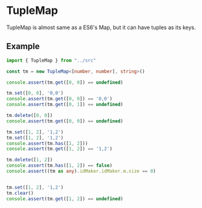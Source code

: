 # TupleMap

<!-- TupleMapはほとんどES6のMapと同じですが、tupleをキーに持つことができます。 -->
TupleMap is almost same as a ES6's Map, but it can have tuples as its keys.

## Example

```typescript
import { TupleMap } from "../src"

const tm = new TupleMap<[number, number], string>()

console.assert(tm.get([0, 0]) == undefined)

tm.set([0, 0], '0,0')
console.assert(tm.get([0, 0]) == '0,0')
console.assert(tm.get([0, 1]) == undefined)

tm.delete([0, 0])
console.assert(tm.get([0, 0]) == undefined)

tm.set([1, 2], '1,2')
tm.set([1, 2], '1,2')
console.assert(tm.has([1, 2]))
console.assert(tm.get([1, 2]) == '1,2')

tm.delete([1, 2])
console.assert(tm.has([1, 2]) == false)
console.assert((tm as any).idMaker.idMaker.m.size == 0)


tm.set([1, 2], '1,2')
tm.clear()
console.assert(tm.get([1, 2]) == undefined)
```
